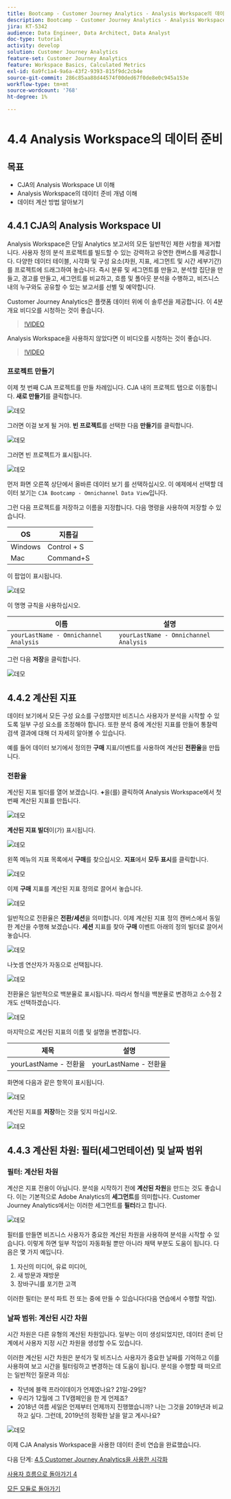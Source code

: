 ```yaml
---
title: Bootcamp - Customer Journey Analytics - Analysis Workspace의 데이터 준비
description: Bootcamp - Customer Journey Analytics - Analysis Workspace의 데이터 준비
jira: KT-5342
audience: Data Engineer, Data Architect, Data Analyst
doc-type: tutorial
activity: develop
solution: Customer Journey Analytics
feature-set: Customer Journey Analytics
feature: Workspace Basics, Calculated Metrics
exl-id: 6a9fc1a4-9a6a-43f2-9393-815f9dc2cb4e
source-git-commit: 286c85aa88d44574f00ded67f0de8e0c945a153e
workflow-type: tm+mt
source-wordcount: '768'
ht-degree: 1%

---
```


# 4.4 Analysis Workspace의 데이터 준비

## 목표

- CJA의 Analysis Workspace UI 이해
- Analysis Workspace의 데이터 준비 개념 이해
- 데이터 계산 방법 알아보기

## 4.4.1 CJA의 Analysis Workspace UI

Analysis Workspace은 단일 Analytics 보고서의 모든 일반적인 제한 사항을 제거합니다. 사용자 정의 분석 프로젝트를 빌드할 수 있는 강력하고 유연한 캔버스를 제공합니다. 다양한 데이터 테이블, 시각화 및 구성 요소(차원, 지표, 세그먼트 및 시간 세부기간)를 프로젝트에 드래그하여 놓습니다. 즉시 분류 및 세그먼트를 만들고, 분석할 집단을 만들고, 경고를 만들고, 세그먼트를 비교하고, 흐름 및 폴아웃 분석을 수행하고, 비즈니스 내의 누구와도 공유할 수 있는 보고서를 선별 및 예약합니다.

Customer Journey Analytics은 플랫폼 데이터 위에 이 솔루션을 제공합니다. 이 4분 개요 비디오를 시청하는 것이 좋습니다.

>[!VIDEO](https://video.tv.adobe.com/v/35109?quality=12&learn=on&enablevpops)

Analysis Workspace을 사용하지 않았다면 이 비디오를 시청하는 것이 좋습니다.

>[!VIDEO](https://video.tv.adobe.com/v/26266?quality=12&learn=on&enablevpops)

### 프로젝트 만들기

이제 첫 번째 CJA 프로젝트를 만들 차례입니다. CJA 내의 프로젝트 탭으로 이동합니다.
**새로 만들기**&#x200B;를 클릭합니다.

![데모](./images/prmenu.png)

그러면 이걸 보게 될 거야. **빈 프로젝트**&#x200B;를 선택한 다음 **만들기**&#x200B;를 클릭합니다.

![데모](./images/prmenu1.png)

그러면 빈 프로젝트가 표시됩니다.

![데모](./images/premptyprojects.png)

먼저 화면 오른쪽 상단에서 올바른 데이터 보기 를 선택하십시오. 이 예제에서 선택할 데이터 보기는 `CJA Bootcamp - Omnichannel Data View`입니다.

그런 다음 프로젝트를 저장하고 이름을 지정합니다. 다음 명령을 사용하여 저장할 수 있습니다.

| OS | 지름길 |
| ----------------- |-------------| 
| Windows | Control + S |
| Mac | Command+S |

이 팝업이 표시됩니다.

![데모](./images/prsave.png)

이 명명 규칙을 사용하십시오.

| 이름 | 설명 |
| ----------------- |-------------| 
| `yourLastName - Omnichannel Analysis` | `yourLastName - Omnichannel Analysis` |

그런 다음 **저장**&#x200B;을 클릭합니다.

![데모](./images/prsave2.png)

## 4.4.2 계산된 지표

데이터 보기에서 모든 구성 요소를 구성했지만 비즈니스 사용자가 분석을 시작할 수 있도록 일부 구성 요소를 조정해야 합니다. 또한 분석 중에 계산된 지표를 만들어 통찰력 검색 결과에 대해 더 자세히 알아볼 수 있습니다.

예를 들어 데이터 보기에서 정의한 **구매** 지표/이벤트를 사용하여 계산된 **전환율**&#x200B;을 만듭니다.

### 전환율

계산된 지표 빌더를 열어 보겠습니다. **+**&#x200B;을(를) 클릭하여 Analysis Workspace에서 첫 번째 계산된 지표를 만듭니다.

![데모](./images/pradd.png)

**계산된 지표 빌더**&#x200B;이(가) 표시됩니다.

![데모](./images/prbuilder.png)

왼쪽 메뉴의 지표 목록에서 **구매**&#x200B;를 찾으십시오. **지표**&#x200B;에서 **모두 표시**&#x200B;를 클릭합니다.

![데모](./images/calcbuildercr1.png)

이제 **구매** 지표를 계산된 지표 정의로 끌어서 놓습니다.

![데모](./images/calcbuildercr2.png)

일반적으로 전환율은 **전환/세션**&#x200B;을 의미합니다. 이제 계산된 지표 정의 캔버스에서 동일한 계산을 수행해 보겠습니다. **세션** 지표를 찾아 **구매** 이벤트 아래의 정의 빌더로 끌어서 놓습니다.

![데모](./images/calcbuildercr3.png)

나눗셈 연산자가 자동으로 선택됩니다.

![데모](./images/calcbuildercr4.png)

전환율은 일반적으로 백분율로 표시됩니다. 따라서 형식을 백분율로 변경하고 소수점 2개도 선택하겠습니다.

![데모](./images/calcbuildercr5.png)

마지막으로 계산된 지표의 이름 및 설명을 변경합니다.

| 제목 | 설명 |
| ----------------- |-------------| 
| yourLastName - 전환율 | yourLastName - 전환율 |

화면에 다음과 같은 항목이 표시됩니다.

![데모](./images/calcbuildercr6.png)

계산된 지표를 **저장**&#x200B;하는 것을 잊지 마십시오.

![데모](./images/pr9.png)

## 4.4.3 계산된 차원: 필터(세그먼테이션) 및 날짜 범위

### 필터: 계산된 차원

계산은 지표 전용이 아닙니다. 분석을 시작하기 전에 **계산된 차원**&#x200B;을 만드는 것도 좋습니다. 이는 기본적으로 Adobe Analytics의 **세그먼트**&#x200B;를 의미합니다. Customer Journey Analytics에서는 이러한 세그먼트를 **필터**&#x200B;라고 합니다.

![데모](./images/prfilters.png)

필터를 만들면 비즈니스 사용자가 중요한 계산된 차원을 사용하여 분석을 시작할 수 있습니다. 이렇게 하면 일부 작업이 자동화될 뿐만 아니라 채택 부분도 도움이 됩니다. 다음은 몇 가지 예입니다.

1. 자신의 미디어, 유료 미디어,
2. 새 방문과 재방문
3. 장바구니를 포기한 고객

이러한 필터는 분석 파트 전 또는 중에 만들 수 있습니다(다음 연습에서 수행할 작업).

### 날짜 범위: 계산된 시간 차원

시간 차원은 다른 유형의 계산된 차원입니다. 일부는 이미 생성되었지만, 데이터 준비 단계에서 사용자 지정 시간 차원을 생성할 수도 있습니다.

이러한 계산된 시간 차원은 분석가 및 비즈니스 사용자가 중요한 날짜를 기억하고 이를 사용하여 보고 시간을 필터링하고 변경하는 데 도움이 됩니다. 분석을 수행할 때 떠오르는 일반적인 질문과 의심:

- 작년에 블랙 프라이데이가 언제였나요? 21일-29일?
- 우리가 12월에 그 TV캠페인을 한 게 언제죠?
- 2018년 여름 세일은 언제부터 언제까지 진행했습니까? 나는 그것을 2019년과 비교하고 싶다. 그런데, 2019년의 정확한 날을 알고 계시나요?

![데모](./images/timedimensions.png)

이제 CJA Analysis Workspace을 사용한 데이터 준비 연습을 완료했습니다.

다음 단계: [4.5 Customer Journey Analytics을 사용한 시각화](./ex5.md)

[사용자 흐름으로 돌아가기 4](./uc4.md)

[모든 모듈로 돌아가기](./../../overview.md)

